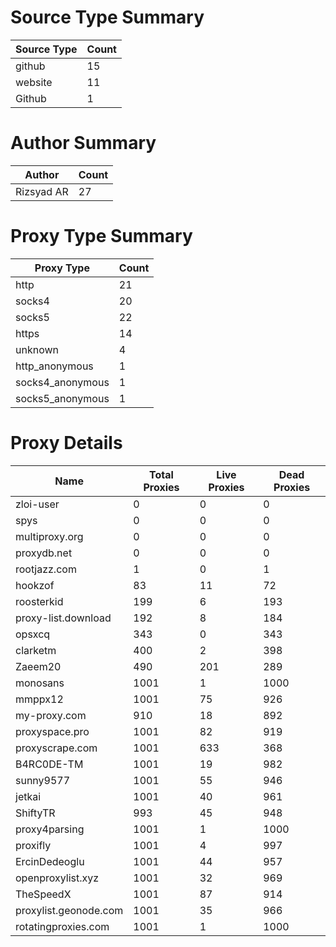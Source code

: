 # Source Type Summary

| Source Type | Count |
|-------------|-------|
| github | 15 |
| website | 11 |
| Github | 1 |


# Author Summary

| Author | Count |
|--------|-------|
| Rizsyad AR | 27 |


# Proxy Type Summary

| Proxy Type | Count |
|------------|-------|
| http | 21 |
| socks4 | 20 |
| socks5 | 22 |
| https | 14 |
| unknown | 4 |
| http_anonymous | 1 |
| socks4_anonymous | 1 |
| socks5_anonymous | 1 |


# Proxy Details

| Name | Total Proxies | Live Proxies | Dead Proxies |
|------|---------------|--------------|---------------|
| zloi-user | 0 | 0 | 0 |
| spys | 0 | 0 | 0 |
| multiproxy.org | 0 | 0 | 0 |
| proxydb.net | 0 | 0 | 0 |
| rootjazz.com | 1 | 0 | 1 |
| hookzof | 83 | 11 | 72 |
| roosterkid | 199 | 6 | 193 |
| proxy-list.download | 192 | 8 | 184 |
| opsxcq | 343 | 0 | 343 |
| clarketm | 400 | 2 | 398 |
| Zaeem20 | 490 | 201 | 289 |
| monosans | 1001 | 1 | 1000 |
| mmppx12 | 1001 | 75 | 926 |
| my-proxy.com | 910 | 18 | 892 |
| proxyspace.pro | 1001 | 82 | 919 |
| proxyscrape.com | 1001 | 633 | 368 |
| B4RC0DE-TM | 1001 | 19 | 982 |
| sunny9577 | 1001 | 55 | 946 |
| jetkai | 1001 | 40 | 961 |
| ShiftyTR | 993 | 45 | 948 |
| proxy4parsing | 1001 | 1 | 1000 |
| proxifly | 1001 | 4 | 997 |
| ErcinDedeoglu | 1001 | 44 | 957 |
| openproxylist.xyz | 1001 | 32 | 969 |
| TheSpeedX | 1001 | 87 | 914 |
| proxylist.geonode.com | 1001 | 35 | 966 |
| rotatingproxies.com | 1001 | 1 | 1000 |
